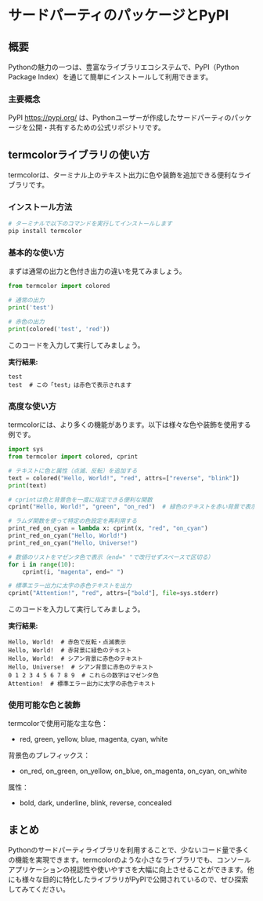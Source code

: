 # サードパーティのパッケージとPyPI

## 概要

Pythonの魅力の一つは、豊富なライブラリエコシステムで、PyPI（Python Package Index）を通じて簡単にインストールして利用できます。

### 主要概念
PyPI https://pypi.org/ は、Pythonユーザーが作成したサードパーティのパッケージを公開・共有するための公式リポジトリです。

## termcolorライブラリの使い方

termcolorは、ターミナル上のテキスト出力に色や装飾を追加できる便利なライブラリです。

### インストール方法

```python
# ターミナルで以下のコマンドを実行してインストールします
pip install termcolor
```

### 基本的な使い方

まずは通常の出力と色付き出力の違いを見てみましょう。

```python
from termcolor import colored

# 通常の出力
print('test')

# 赤色の出力
print(colored('test', 'red'))
```

このコードを入力して実行してみましょう。

**実行結果:**
```
test
test  # この「test」は赤色で表示されます
```

### 高度な使い方

termcolorには、より多くの機能があります。以下は様々な色や装飾を使用する例です。

```python
import sys
from termcolor import colored, cprint

# テキストに色と属性（点滅、反転）を追加する
text = colored("Hello, World!", "red", attrs=["reverse", "blink"])
print(text)

# cprintは色と背景色を一度に指定できる便利な関数
cprint("Hello, World!", "green", "on_red")  # 緑色のテキストを赤い背景で表示

# ラムダ関数を使って特定の色設定を再利用する
print_red_on_cyan = lambda x: cprint(x, "red", "on_cyan")
print_red_on_cyan("Hello, World!")
print_red_on_cyan("Hello, Universe!")

# 数値のリストをマゼンタ色で表示（end=" "で改行せずスペースで区切る）
for i in range(10):
    cprint(i, "magenta", end=" ")

# 標準エラー出力に太字の赤色テキストを出力
cprint("Attention!", "red", attrs=["bold"], file=sys.stderr)
```

このコードを入力して実行してみましょう。

**実行結果:**
```
Hello, World!  # 赤色で反転・点滅表示
Hello, World!  # 赤背景に緑色のテキスト
Hello, World!  # シアン背景に赤色のテキスト
Hello, Universe!  # シアン背景に赤色のテキスト
0 1 2 3 4 5 6 7 8 9  # これらの数字はマゼンタ色
Attention!  # 標準エラー出力に太字の赤色テキスト
```

### 使用可能な色と装飾

termcolorで使用可能な主な色：
- red, green, yellow, blue, magenta, cyan, white

背景色のプレフィックス：
- on_red, on_green, on_yellow, on_blue, on_magenta, on_cyan, on_white

属性：
- bold, dark, underline, blink, reverse, concealed

## まとめ

Pythonのサードパーティライブラリを利用することで、少ないコード量で多くの機能を実現できます。termcolorのような小さなライブラリでも、コンソールアプリケーションの視認性や使いやすさを大幅に向上させることができます。他にも様々な目的に特化したライブラリがPyPIで公開されているので、ぜひ探索してみてください。
